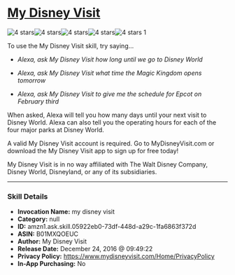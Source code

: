 # [My Disney Visit](http://alexa.amazon.com/#skills/amzn1.ask.skill.05922eb0-73df-448d-a29c-1fa6863f372d)
![4 stars](../../images/ic_star_black_18dp_1x.png)![4 stars](../../images/ic_star_black_18dp_1x.png)![4 stars](../../images/ic_star_black_18dp_1x.png)![4 stars](../../images/ic_star_black_18dp_1x.png)![4 stars](../../images/ic_star_border_black_18dp_1x.png) 1

To use the My Disney Visit skill, try saying...

* *Alexa, ask My Disney Visit how long until we go to Disney World*

* *Alexa, ask My Disney Visit what time the Magic Kingdom opens tomorrow*

* *Alexa, ask My Disney Visit to give me the schedule for Epcot on February third*

When asked, Alexa will tell you how many days until your next visit to Disney World.  Alexa can also tell you the operating hours for each of the four major parks at Disney World.

A valid My Disney Visit account is required.  Go to MyDisneyVisit.com or download the My Disney Visit app to sign up for free today!

My Disney Visit is in no way affiliated with The Walt Disney Company, Disney World, Disneyland, or any of its subsidiaries.

***

### Skill Details

* **Invocation Name:** my disney visit
* **Category:** null
* **ID:** amzn1.ask.skill.05922eb0-73df-448d-a29c-1fa6863f372d
* **ASIN:** B01MXQOEUC
* **Author:** My Disney Visit
* **Release Date:** December 24, 2016 @ 09:49:22
* **Privacy Policy:** https://www.mydisneyvisit.com/Home/PrivacyPolicy
* **In-App Purchasing:** No
